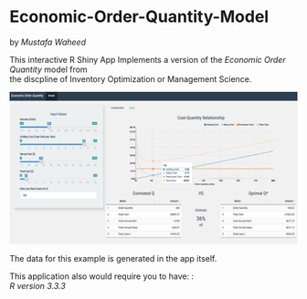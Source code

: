 # Economic-Order-Quantity-Model
by _Mustafa Waheed_

This interactive  R Shiny App Implements a version of the _Economic Order Quantity_ model from  
the discpline of Inventory Optimization or Management Science.  

![NVD3 visualization](eoq_viz.png)






The data for this example is  generated in the app itself.  

This application also would require you to have:  :  
*R version 3.3.3*



